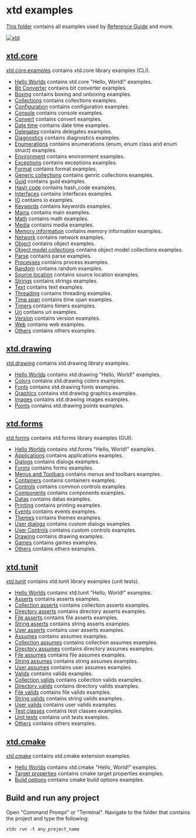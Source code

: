 # xtd examples

[This folder](.) contains all examples used by [Reference Guide](https://codedocs.xyz/gammasoft71/xtd/) and more.

[![xtd](../docs/pictures/logo.png)](https://gammasoft71.github.io/xtd)

## [xtd.core](xtd.core.examples/README.md)

[xtd.core.examples](xtd.core.examples/README.md) contains xtd.core library examples (CLI).

* [Hello Worlds](xtd.core.examples/hello_worlds/README.md) contains xtd.core "Hello, World!" examples.
* [Bit Converter](xtd.core.examples/bit_converter/README.md) contains bit converter examples.
* [Boxing](xtd.core.examples/boxing/README.md) contains boxing and unboxing examples.
* [Collections](xtd.core.examples/collections/README.md) contains collections examples.
* [Configuration](xtd.core.examples/configuration/README.md) contains configuration examples.
* [Console](xtd.core.examples/console/README.md) contains console examples.
* [Convert](xtd.core.examples/convert/README.md) contains convert examples.
* [Date time](xtd.core.examples/date_time/README.md) contains date time examples.
* [Delegates](xtd.core.examples/delegates/README.md) contains delegates examples.
* [Diagnostics](xtd.core.examples/diagnostics/README.md) contains diagnostics examples.
* [Enumerations](xtd.core.examples/enumerations/README.md) contains enumerations (enum, enum class and enum struct) examples.
* [Environment](xtd.core.examples/environment/README.md) contains environment examples.
* [Exceptions](xtd.core.examples/exceptions/README.md) contains exceptions examples.
* [Format](xtd.core.examples/format/README.md) contains format examples.
* [Generic collections](xtd.core.examples/generic_collections/README.md) contains genric collections examples.
* [Guid](xtd.core.examples/guid/README.md) contains guid examples.
* [Hash code](xtd.core.examples/hash_code/README.md) contains hash_code examples.
* [Interfaces](xtd.core.examples/interfaces/README.md) contains interfaces examples.
* [IO](xtd.core.examples/io/README.md) contains io examples.
* [Keywords](xtd.core.examples/keywords/README.md) contains keywords examples.
* [Mains](xtd.core.examples/mains/README.md) contains main examples.
* [Math](xtd.core.examples/math/README.md) contains math examples.
* [Media](xtd.core.examples/media/README.md) contains media examples.
* [Memory information](xtd.core.examples/memory_information/README.md) contains memory information examples.
* [Network](xtd.core.examples/network/README.md) contains network examples.
* [Object](xtd.core.examples/object/README.md) contains object examples.
* [Object model collections](xtd.core.examples/object_model_collections/README.md) contains object model collections examples.
* [Parse](xtd.core.examples/parse/README.md) contains parse examples.
* [Processes](xtd.core.examples/processes/README.md) contains process examples.
* [Random](xtd.core.examples/random/README.md) contains random examples.
* [Source location](xtd.core.examples/source_location/README.md) contains source location examples.
* [Strings](xtd.core.examples/strings/README.md) contains strings examples.
* [Text](xtd.core.examples/text/README.md) contains text examples.
* [Threading](xtd.core.examples/threading/README.md) contains threading examples.
* [Time span](xtd.core.examples/time_span/README.md) contains time span examples.
* [Timers](xtd.core.examples/timers/README.md) contains timers examples.
* [Uri](xtd.core.examples/uri/README.md) contains uri examples.
* [Version](xtd.core.examples/version/README.md) contains version examples.
* [Web](xtd.core.examples/web/README.md) contains web examples.
* [Others](xtd.core.examples/others/README.md) contains others examples.

## [xtd.drawing](xtd.drawing.examples/README.md)

[xtd.drawing](xtd.drawing.examples/README.md) contains xtd.drawing library examples.

* [Hello Worlds](xtd.drawing.examples/hello_worlds/README.md) contains xtd.drawing "Hello, World!" examples.
* [Colors](xtd.drawing.examples/colors/README.md) contains xtd.drawing colors examples.
* [Fonts](xtd.drawing.examples/fonts/README.md) contains xtd.drawing fonts examples.
* [Graphics](xtd.drawing.examples/graphics/README.md) contains xtd.drawing graphics examples.
* [Images](xtd.drawing.examples/images/README.md) contains xtd.drawing images examples.
* [Points](xtd.drawing.examples/points/README.md) contains xtd.drawing points examples.

## [xtd.forms](xtd.forms.examples/README.md)

[xtd.forms](xtd.forms.examples/README.md) contains xtd.forms library examples (GUI).

* [Hello Worlds](xtd.forms.examples/hello_worlds/README.md) contains xtd.forms "Hello, World!" examples.
* [Applications](xtd.forms.examples/applications/README.md) contains applications examples.
* [Dialogs](xtd.forms.examples/dialogs/README.md) contains dialogs examples.
* [Forms](xtd.forms.examples/forms/README.md) contains forms examples.
* [Menus and Toolbars](xtd.forms.examples/menus_and_toolbars/README.md) contains menus and toolbars examples.
* [Containers](xtd.forms.examples/containers/README.md) contains containers examples.
* [Controls](xtd.forms.examples/controls/README.md) contains common controls examples.
* [Components](xtd.forms.examples/components/README.md) contains components examples.
* [Datas](xtd.forms.examples/datas/README.md) contains datas examples.
* [Printing](xtd.forms.examples/datas/README.md) contains printing examples.
* [Events](xtd.forms.examples/events/README.md) contains events examples.
* [Themes](xtd.forms.examples/themes/README.md) contains themes examples.
* [User dialogs](xtd.forms.examples/user_dialogs/README.md) contains custom dialogs examples.
* [User Controls](xtd.forms.examples/user_controls/README.md) contains custom controls examples.
* [Drawing](xtd.forms.examples/drawing/README.md) contains drawing examples.
* [Games](xtd.forms.examples/games/README.md) contains games examples.
* [Others](xtd.forms.examples/others/README.md) contains others examples.

## [xtd.tunit](xtd.tunit.examples/README.md)

[xtd.tunit](xtd.tunit.examples/README.md) contains xtd.tunit library examples (unit tests).

* [Hello Worlds](xtd.tunit.examples/hello_worlds/README.md) contains xtd.tunit "Hello, World!" examples.
* [Asserts](xtd.tunit.examples/asserts/README.md) contains asserts examples.
* [Collection asserts](xtd.tunit.examples/collection_asserts/README.md) contains collection asserts examples.
* [Directory asserts](xtd.tunit.examples/directory_asserts/README.md) contains directory asserts examples.
* [File asserts](xtd.tunit.examples/file_asserts/README.md) contains file asserts examples.
* [String asserts](xtd.tunit.examples/string_asserts/README.md) contains string asserts examples.
* [User asserts](xtd.tunit.examples/user_asserts/README.md) contains user asserts examples.
* [Assumes](xtd.tunit.examples/assumes/README.md) contains assumes examples.
* [Collection assumes](xtd.tunit.examples/collection_assumes/README.md) contains collection assumes examples.
* [Directory assumes](xtd.tunit.examples/directory_assumes/README.md) contains directory assumes examples.
* [File assumes](xtd.tunit.examples/file_assumes/README.md) contains file assumes examples.
* [String assumes](xtd.tunit.examples/string_assumes/README.md) contains string assumes examples.
* [User assumes](xtd.tunit.examples/user_assumes/README.md) contains user assumes examples.
* [Valids](xtd.tunit.examples/valids/README.md) contains valids examples.
* [Collection valids](xtd.tunit.examples/collection_valids/README.md) contains collection valids examples.
* [Directory valids](xtd.tunit.examples/directory_valids/README.md) contains directory valids examples.
* [File valids](xtd.tunit.examples/file_valids/README.md) contains file valids examples.
* [String valids](xtd.tunit.examples/string_valids/README.md) contains string valids examples.
* [User valids](xtd.tunit.examples/user_valids/README.md) contains user valids examples.
* [Test classes](xtd.tunit.examples/test_classes/README.md) contains test classes examples.
* [Unit tests](xtd.tunit.examples/unit_tests/README.md) contains unit tests examples.
* [Others](xtd.tunit.examples/others/README.md) contains others examples.

## [xtd.cmake](xtd.cmake.examples/README.md)

[xtd.cmake](xtd.cmake.examples/README.md) contains xtd.cmake extension examples.

* [Hello Worlds](xtd.cmake.examples/hello_worlds/README.md) contains xtd.cmake "Hello, World!" examples.
* [Target properties](xtd.cmake.examples/target_properties/README.md) contains cmake target properties examples.
* [Build options](xtd.cmake.examples/build_options/README.md) contains cmake build options examples.

## Build and run any project

Open "Command Prompt" or "Terminal". Navigate to the folder that contains the project and type the following:

```shell
xtdc run -t any_project_name
```
